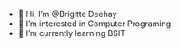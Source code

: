 - 👋 Hi, I’m @Brigitte Deehay
- 👀 I’m interested in Computer Programing
- 🌱 I’m currently learning BSIT


<!---
T102Deehay/T102Deehay is a ✨ special ✨ repository because its `README.md` (this file) appears on your GitHub profile.
You can click the Preview link to take a look at your changes.
--->
